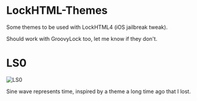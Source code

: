 # LockHTML-Themes

Some themes to be used with LockHTML4 (iOS jailbreak tweak).

Should work with GroovyLock too, let me know if they don't.

# LS0

![LS0](https://imgur.com/S9kQYl9.png)

Sine wave represents time, inspired by a theme a long time ago that I lost.